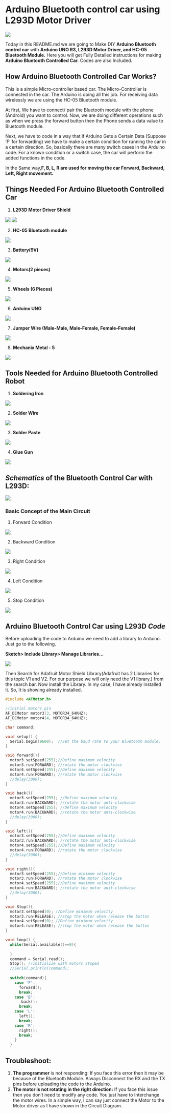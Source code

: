 # **Arduino Bluetooth control car using L293D Motor Driver**

<img src = "https://github.com/DhruvJain666/Arduino-Bluetooth-control-car/blob/main/assets/Images/Final%20Product.jpeg" >

Today in this README.md we are going to Make DIY **Arduino Bluetooth control car** with **Arduino UNO R3, L293D Motor Driver, and HC-05 Bluetooth Module.** Here you will get Fully Detailed instructions for making **Arduino Bluetooth Controlled Car.** Codes are also Included.

## **How Arduino Bluetooth Controlled Car Works?**
This is a simple Micro-controller based car. The Micro-Controller is connected in the car. The Arduino is doing all this job. For receiving data wirelessly we are using the HC-05 Bluetooth module.

At first, We have to connect/ pair the Bluetooth module with the phone (Android) you want to control. Now, we are doing different operations such as when we press the forward button then the Phone sends a data value to Bluetooth module.

Next, we have to code in a way that if Arduino Gets a Certain Data (Suppose ‘F’ for forwarding) we have to make a certain condition for running the car in a certain direction. So, basically there are many switch cases in the Arduino code. For a known condition or a switch case, the car will perform the added functions in the code.

In the Same way,**F, B, L, R are used for moving the car Forward, Backward, Left, Right movement.**

## **Things Needed For Arduino Bluetooth Controlled Car**
1. **L293D Motor Driver Shield**

<img src = "https://github.com/DhruvJain666/Arduino-Bluetooth-control-car/blob/main/assets/Images/L293D%20Motor%20Driver%20Shield.jpeg" >

<img src = "https://github.com/DhruvJain666/Arduino-Bluetooth-control-car/blob/main/assets/Images/motor-shield-pinout.png" >

2. **HC-05 Bluetooth module**

<img src = "https://raw.githubusercontent.com/DhruvJain666/Arduino-Bluetooth-control-car/main/assets/Images/HC-05%20Bluetooth%20module.webp" >

3. **Battery(9V)**

<img src = "https://github.com/DhruvJain666/Arduino-Bluetooth-control-car/blob/main/assets/Images/Battery(9V).jpg" >

4. **Motors(2 pieces)**

<img src = "https://github.com/DhruvJain666/Arduino-Bluetooth-control-car/blob/main/assets/Images/Motors.jpeg" >

5. **Wheels (6 Pieces)**

<img src = "https://github.com/DhruvJain666/Arduino-Bluetooth-control-car/blob/main/assets/Images/Wheel.jpg" >

6. **Arduino UNO**

<img src = "https://github.com/DhruvJain666/Arduino-Bluetooth-control-car/blob/main/assets/Images/Arduino%20UNO.jpg" >

7. **Jumper Wire (Male-Male, Male-Female, Female-Female)**

<img src = "https://raw.githubusercontent.com/DhruvJain666/Arduino-Bluetooth-control-car/main/assets/Images/Jumper%20Wire.webp" >

8. **Mechanix Metal - 5**

<img src = "https://github.com/DhruvJain666/Arduino-Bluetooth-control-car/blob/main/assets/Images/MECHANICS%205.jpg" >


## **Tools Needed for Arduino Bluetooth Controlled Robot**
1. **Soldering Iron**

<img src = "https://github.com/DhruvJain666/Arduino-Bluetooth-control-car/blob/main/assets/Images/Soldering%20Iron.png" >

2. **Solder Wire**

<img src = "https://github.com/DhruvJain666/Arduino-Bluetooth-control-car/blob/main/assets/Images/Solder%20Wire.jpg" >

3. **Solder Paste**

<img src = "https://github.com/DhruvJain666/Arduino-Bluetooth-control-car/blob/main/assets/Images/Solder%20Paste.jpg" >

4. **Glue Gun**

<img src = "https://github.com/DhruvJain666/Arduino-Bluetooth-control-car/blob/main/assets/Images/Glue%20Gun.jpg" >


## ***Schematics* of the Bluetooth Control Car with L293D:**

<img src = "https://github.com/DhruvJain666/Arduino-Bluetooth-control-car/blob/main/assets/Images/Arduino-Bluetooth-control-car-with-L293D.jpg" >

### **Basic Concept of the Main Circuit**
1. Forward Condition

<img src = "https://github.com/DhruvJain666/Arduino-Bluetooth-control-car/blob/main/assets/Images/Forward%20Condition.png" >

2. Backward Condition

<img src = "https://github.com/DhruvJain666/Arduino-Bluetooth-control-car/blob/main/assets/Images/Backward%20Condition.png" >

3. Right Condition

<img src = "https://github.com/DhruvJain666/Arduino-Bluetooth-control-car/blob/main/assets/Images/Right%20Condition.png" >

4. Left Condition

<img src = "https://github.com/DhruvJain666/Arduino-Bluetooth-control-car/blob/main/assets/Images/Left%20Condition.png" >

5. Stop Condition

<img src = "https://github.com/DhruvJain666/Arduino-Bluetooth-control-car/blob/main/assets/Images/Stop%20Condition.png" >

## **Arduino Bluetooth Control Car using L293D *Code***
Before uploading the code to Arduino we need to add a library to Arduino. Just go to the following.

**Sketch> Include Library> Manage Libraries…**

<img src = "https://github.com/DhruvJain666/Arduino-Bluetooth-control-car/blob/main/assets/Images/Install-Adafruit-Motor-Shield-Library.jpg" >

Then Search for Adafruit Motor Shield Library(Adafruit has 2 Libraries for this topic V1 and V2. For our purpose we will only need the V1 library.) from the search bar. Now install the Library. In my case, I have already installed it. So, It is showing already installed.

```c
#include <AFMotor.h>

//initial motors pin
AF_DCMotor motor3(3, MOTOR34_64KHZ);
AF_DCMotor motor4(4, MOTOR34_64KHZ);

char command;

void setup() {
  Serial.begin(9600);  //Set the baud rate to your Bluetooth module.
}

void forward(){
  motor3.setSpeed(255);//Define maximum velocity
  motor3.run(FORWARD); //rotate the motor clockwise
  motor4.setSpeed(255);//Define maximum velocity
  motor4.run(FORWARD); //rotate the motor clockwise
  //delay(3000);
}

void back(){
  motor3.setSpeed(255); //Define maximum velocity
  motor3.run(BACKWARD); //rotate the motor anti-clockwise
  motor4.setSpeed(255); //Define maximum velocity
  motor4.run(BACKWARD); //rotate the motor anti-clockwise
  //delay(3000);
}

void left(){
  motor3.setSpeed(255);//Define maximum velocity
  motor3.run(BACKWARD); //rotate the motor anti-clockwise
  motor4.setSpeed(255);//Define maximum velocity
  motor4.run(FORWARD); //rotate the motor clockwise
  //delay(3000);
}

void right(){
  motor3.setSpeed(255);//Define minimum velocity
  motor3.run(FORWARD); //rotate the motor clockwise
  motor4.setSpeed(255);//Define maximum velocity
  motor4.run(BACKWARD); //rotate the motor anit-clockwise
  //delay(3000);
}

void Stop(){
  motor3.setSpeed(0); //Define minimum velocity
  motor3.run(RELEASE); //stop the motor when release the button
  motor4.setSpeed(0); //Define minimum velocity
  motor4.run(RELEASE); //stop the motor when release the button
}

void loop() {
  while(Serial.available()==0){
    
  }
  command = Serial.read();
  Stop(); //initialize with motors stoped
  //Serial.println(command);
  
  switch(command){
    case 'F':
      forward();
      break;
    case 'B':
       back();
      break;
    case 'L':
      left();
      break;
    case 'R':
      right();
      break;
    }
  }
  ```
  ## **Troubleshoot:**
1. **The programmer** is not responding: If you face this error then it may be because of the Bluetooth Module. Always Disconnect the RX and the TX pins before uploading the code to the Arduino.
2. **The motor is not rotating in the right direction:** If you face this issue then you don’t need to modify any code. You just have to Interchange the motor wires. In a simple way, I can say just connect the Motor to the Motor driver as I have shown in the Circuit Diagram.

